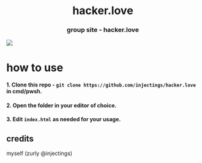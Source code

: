 <h1 align="center">
    hacker.love
</h1>
<h3 align="center">
group site - hacker.love
</h3>
<img align="center" src="https://r2.e-z.host/1e931256-a4b9-4b37-b539-feff5e9e0a47/t86uph0n.png">

# how to use
####  1. Clone this repo - ```git clone https://github.com/injectings/hacker.love``` in cmd/pwsh.
####  2. Open the folder in your editor of choice.
####  3. Edit ```index.html``` as needed for your usage.

## credits
myself (zurly @injectings)
